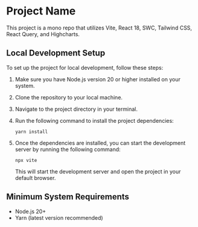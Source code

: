 # Project Name

This project is a mono repo that utilizes Vite, React 18, SWC, Tailwind CSS, React Query, and Highcharts.

## Local Development Setup

To set up the project for local development, follow these steps:

1. Make sure you have Node.js version 20 or higher installed on your system.

2. Clone the repository to your local machine.

3. Navigate to the project directory in your terminal.

4. Run the following command to install the project dependencies:

   ```shell
   yarn install
   ```

5. Once the dependencies are installed, you can start the development server by running the following command:

   ```shell
   npx vite
   ```

   This will start the development server and open the project in your default browser.

## Minimum System Requirements

- Node.js 20+
- Yarn (latest version recommended)
